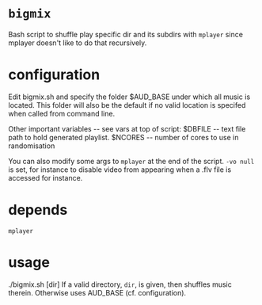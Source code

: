 `bigmix`
===
Bash script to shuffle play specific dir and its subdirs with `mplayer`
since mplayer doesn't like to do that recursively.


configuration
===
Edit bigmix.sh and specify the folder $AUD\_BASE under which all music is
located.  This folder will also be the default if no valid location is
specifed when called from command line.

Other important variables -- see vars at top of script:
$DBFILE -- text file path to hold generated playlist.
$NCORES -- number of cores to use in randomisation


You can also modify some args to `mplayer` at the end of the script.
`-vo null` is set, for instance to disable video from appearing when a
.flv file is accessed for instance.


depends
===
`mplayer`


usage
===
./bigmix.sh [dir]
If a valid directory, `dir`, is given, then shuffles music therein.
Otherwise uses AUD\_BASE (cf. configuration).

